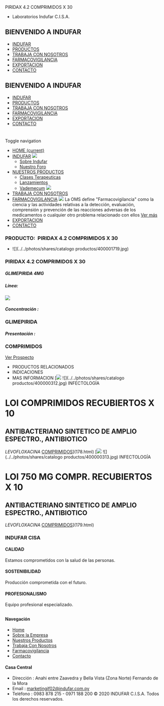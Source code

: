 PIRIDAX 4.2 COMPRIMIDOS X 30
- Laboratorios Indufar C.I.S.A.
## BIENVENIDO A INDUFAR
* [INDUFAR](3834876.html#)
* [PRODUCTOS](3834876.html#)
* [TRABAJA CON NOSOTROS](3834876.html#)
* [FARMACOVIGILANCIA](3834876.html#)
* [EXPORTACION](3834876.html#)
* [CONTACTO](3834876.html#)
## BIENVENIDO A INDUFAR
* [INDUFAR](../../index.html)
* [PRODUCTOS](../../productos.html)
* [TRABAJA CON NOSOTROS](../../trabaja_con_nosotros.html)
* [FARMACOVIGILANCIA](../../farmacovigilancia.html)
* [EXPORTACION](../../exportacion.html)
* [CONTACTO](../../contacto.html)
# 
Toggle navigation
* [HOME (current)](../../index.html)
* [INDUFAR](3834876.html#) 
  [![ ](../../photos/shares/Sistema/Menu/indufar_menul.jpg)](../../institucional.html)
  - [Sobre Indufar](../../institucional.html)
  - [Nuestro Foro](../../blog.html)
* [NUESTROS PRODUCTOS](3834876.html#) 
  - [Clases Terapeuticas](../clases_terapeuticas.html)
  - [Lanzamientos](../lanzamientos.html)
  - [Vademecum](../../productos.html)
  [![ ](../../photos/shares/Sistema/Menu/productos.png)](../../productos.html)
* [TRABAJA CON NOSOTROS](../../trabaja_con_nosotros.html)
* [FARMACOVIGILANCIA](3834876.html#) 
  [![ ](../../photos/shares/Sistema/Menu/TUBOS.png)](../../farmacovigilancia.html)
  La OMS define "Farmacovigilancia" como la ciencia y las actividades relativas a la detección, evaluación, comprensión y prevención de las reacciones adversas de los medicamentos o cualquier otro problema relacionado con ellos
  [Ver más](../../farmacovigilancia.html)
* [EXPORTACION](../../exportacion.html)
* [CONTACTO](../../contacto.html)
### PRODUCTO:  PIRIDAX 4.2 COMPRIMIDOS X 30
* ![](../../photos/shares/catalogo productos/400001719.jpg)
### **PIRIDAX 4.2 COMPRIMIDOS X 30**
##### **GLIMEPIRIDA 4MG**
##### **Línea:**
[![](../../photos/shares/Laboratorios/lab_indufar.png)](../linea/1.html)
##### **Concentración :**
### GLIMEPIRIDA
##### **Presentación :**
### COMPRIMIDOS
[Ver Prospecto](../../files/shares/prospectos/400001719.pdf)
* PRODUCTOS RELACIONADOS
* INDICACIONES
* MAS INFORMACION
[![](../../photos/shares/Laboratorios/lab_medical.png)
![](../../photos/shares/catalogo productos/400000312.jpg)
INFECTOLOGÍA
# LOI COMPRIMIDOS RECUBIERTOS X 10
## ANTIBACTERIANO SINTETICO DE AMPLIO ESPECTRO., ANTIBIOTICO
*LEVOFLOXACINA*
[COMPRIMIDOS](3834876.html#)](178.html)
[![](../../photos/shares/Laboratorios/lab_medical.png)
![](../../photos/shares/catalogo productos/400000313.jpg)
INFECTOLOGÍA
# LOI 750 MG COMPR. RECUBIERTOS X 10
## ANTIBACTERIANO SINTETICO DE AMPLIO ESPECTRO., ANTIBIOTICO
*LEVOFLOXACINA*
[COMPRIMIDOS](3834876.html#)](179.html)
### INDUFAR CISA
#### CALIDAD
Estamos comprometidos con la salud de las personas.
#### SOSTENIBILIDAD
Producción comprometida con el futuro.
#### PROFESIONALISMO
Equipo profesional especializado.
## 
#### Navegación
* [Home](../../index.html)
* [Sobre la Empresa](../../institucional.html)
* [Nuestros Productos](../../productos.html)
* [Trabaja Con Nosotros](../../trabaja_con_nosotros.html)
* [Farmacovigilancia](../../farmacovigilancia.html)
* [Contacto](../../contacto.html)
#### Casa Central
* Dirección : Anahi entre Zaavedra y Bella Vista (Zona Norte) Fernando de la Mora
* Email : [marketingif02@indufar.com.py](mailto:marketingif02@indufar.com.py)
* Teléfono : 0983 878 215 - 0971 188 200
© 2020 INDUFAR C.I.S.A. Todos los derechos reservados.